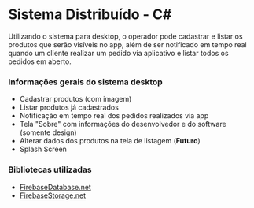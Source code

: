 ﻿# Sistema Distribuído - C#
Utilizando o sistema para desktop, o operador pode cadastrar e listar os produtos que serão visíveis no app, além de ser notificado em tempo real quando um cliente realizar um pedido via aplicativo e listar todos os pedidos em aberto.

### Informações gerais do sistema desktop
* Cadastrar produtos (com imagem)
* Listar produtos já cadastrados
* Notificação em tempo real dos pedidos realizados via app
* Tela "Sobre" com informações do desenvolvedor e do software (somente design)
* Alterar dados dos produtos na tela de listagem (**Futuro**)
* Splash Screen

### Bibliotecas utilizadas
* [FirebaseDatabase.net](https://github.com/step-up-labs/firebase-database-dotnet)
* [FirebaseStorage.net](https://github.com/step-up-labs/firebase-storage-dotnet)